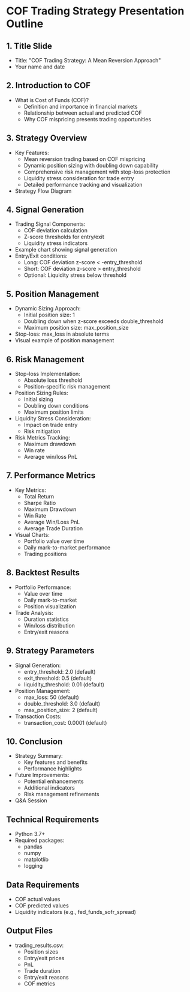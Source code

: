 # COF Trading Strategy Presentation Outline

## 1. Title Slide
- Title: "COF Trading Strategy: A Mean Reversion Approach"
- Your name and date

## 2. Introduction to COF
- What is Cost of Funds (COF)?
  - Definition and importance in financial markets
  - Relationship between actual and predicted COF
  - Why COF mispricing presents trading opportunities

## 3. Strategy Overview
- Key Features:
  - Mean reversion trading based on COF mispricing
  - Dynamic position sizing with doubling down capability
  - Comprehensive risk management with stop-loss protection
  - Liquidity stress consideration for trade entry
  - Detailed performance tracking and visualization
- Strategy Flow Diagram

## 4. Signal Generation
- Trading Signal Components:
  - COF deviation calculation
  - Z-score thresholds for entry/exit
  - Liquidity stress indicators
- Example chart showing signal generation
- Entry/Exit conditions:
  - Long: COF deviation z-score < -entry_threshold
  - Short: COF deviation z-score > entry_threshold
  - Optional: Liquidity stress below threshold

## 5. Position Management
- Dynamic Sizing Approach:
  - Initial position size: 1
  - Doubling down when z-score exceeds double_threshold
  - Maximum position size: max_position_size
- Stop-loss: max_loss in absolute terms
- Visual example of position management

## 6. Risk Management
- Stop-loss Implementation:
  - Absolute loss threshold
  - Position-specific risk management
- Position Sizing Rules:
  - Initial sizing
  - Doubling down conditions
  - Maximum position limits
- Liquidity Stress Consideration:
  - Impact on trade entry
  - Risk mitigation
- Risk Metrics Tracking:
  - Maximum drawdown
  - Win rate
  - Average win/loss PnL

## 7. Performance Metrics
- Key Metrics:
  - Total Return
  - Sharpe Ratio
  - Maximum Drawdown
  - Win Rate
  - Average Win/Loss PnL
  - Average Trade Duration
- Visual Charts:
  - Portfolio value over time
  - Daily mark-to-market performance
  - Trading positions

## 8. Backtest Results
- Portfolio Performance:
  - Value over time
  - Daily mark-to-market
  - Position visualization
- Trade Analysis:
  - Duration statistics
  - Win/loss distribution
  - Entry/exit reasons

## 9. Strategy Parameters
- Signal Generation:
  - entry_threshold: 2.0 (default)
  - exit_threshold: 0.5 (default)
  - liquidity_threshold: 0.01 (default)
- Position Management:
  - max_loss: 50 (default)
  - double_threshold: 3.0 (default)
  - max_position_size: 2 (default)
- Transaction Costs:
  - transaction_cost: 0.0001 (default)

## 10. Conclusion
- Strategy Summary:
  - Key features and benefits
  - Performance highlights
- Future Improvements:
  - Potential enhancements
  - Additional indicators
  - Risk management refinements
- Q&A Session

## Technical Requirements
- Python 3.7+
- Required packages:
  - pandas
  - numpy
  - matplotlib
  - logging

## Data Requirements
- COF actual values
- COF predicted values
- Liquidity indicators (e.g., fed_funds_sofr_spread)

## Output Files
- trading_results.csv:
  - Position sizes
  - Entry/exit prices
  - PnL
  - Trade duration
  - Entry/exit reasons
  - COF metrics 